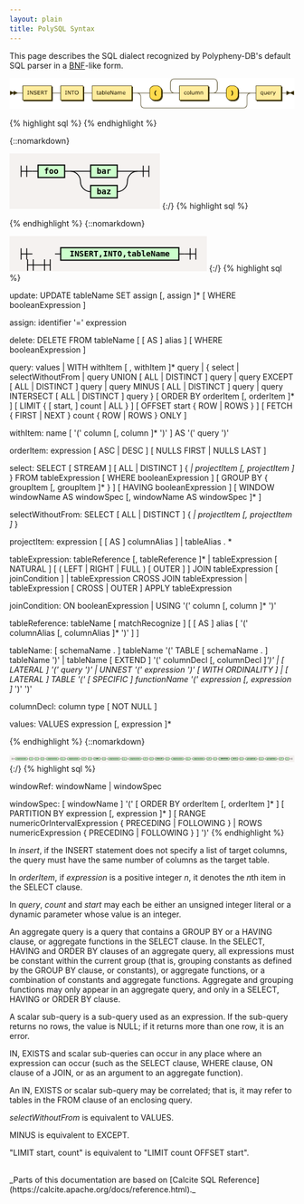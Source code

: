 ```yaml
---
layout: plain
title: PolySQL Syntax
---
```


This page describes the SQL dialect recognized by Polypheny-DB's default SQL parser in a [BNF](https://en.wikipedia.org/wiki/Backus%E2%80%93Naur_Form)-like form.

<!---
{::nomarkdown}

<!DOCTYPE html PUBLIC "-//W3C//DTD XHTML 1.0 Transitional//EN" "http://www.w3.org/TR/xhtml1/DTD/xhtml1-transitional.dtd"><html xmlns="http://www.w3.org/1999/xhtml">
   <head>
      <meta http-equiv="Content-Type" content="application/xhtml+xml; charset=UTF-8" />
      <meta name="generator" content="Railroad Diagram Generator 1.63" />
      <style type="text/css">
    ::-moz-selection
    {
      color: #FFFCF0;
      background: #0F0C00;
    }
    ::selection
    {
      color: #FFFCF0;
      background: #0F0C00;
    }
    .ebnf a, .grammar a
    {
      text-decoration: none;
    }
    .ebnf a:hover, .grammar a:hover
    {
      color: #050400;
      text-decoration: underline;
    }
    .signature
    {
      color: #806600;
      font-size: 11px;
      text-align: right;
    }
    body
    {
      font: normal 12px Verdana, sans-serif;
      color: #0F0C00;
      background: #FFFCF0;
    }
    a:link, a:visited
    {
      color: #0F0C00;
    }
    a:link.signature, a:visited.signature
    {
      color: #806600;
    }
    a.button, #tabs li a
    {
      padding: 0.25em 0.5em;
      border: 1px solid #806600;
      background: #F1E8C6;
      color: #806600;
      text-decoration: none;
      font-weight: bold;
    }
    a.button:hover, #tabs li a:hover
    {
      color: #050400;
      background: #FFF6D1;
      border-color: #050400;
    }
    #tabs
    {
      padding: 3px 10px;
      margin-left: 0;
      margin-top: 58px;
      border-bottom: 1px solid #0F0C00;
    }
    #tabs li
    {
      list-style: none;
      margin-left: 5px;
      display: inline;
    }
    #tabs li a
    {
      border-bottom: 1px solid #0F0C00;
    }
    #tabs li a.active
    {
      color: #0F0C00;
      background: #FFFCF0;
      border-color: #0F0C00;
      border-bottom: 1px solid #FFFCF0;
      outline: none;
    }
    #divs div
    {
      display: none;
      overflow:auto;
    }
    #divs div.active
    {
      display: block;
    }
    #text
    {
      border-color: #806600;
      background: #FFFEFA;
      color: #050400;
    }
    .small
    {
      vertical-align: top;
      text-align: right;
      font-size: 9px;
      font-weight: normal;
      line-height: 120%;
    }
    td.small
    {
      padding-top: 0px;
    }
    .hidden
    {
      visibility: hidden;
    }
    td:hover .hidden
    {
      visibility: visible;
    }
    div.download
    {
      display: none;
      background: #FFFCF0;
      position: absolute;
      right: 34px;
      top: 94px;
      padding: 10px;
      border: 1px dotted #0F0C00;
    }
    #divs div.ebnf, .ebnf code
    {
      display: block;
      padding: 10px;
      background: #FFF6D1;
      width: 992px;
    }
    #divs div.grammar
    {
      display: block;
      padding-left: 16px;
      padding-top: 2px;
      padding-bottom: 2px;
      background: #FFF6D1;
    }
    pre
    {
      margin: 0px;
    }
    .ebnf div
    {
      padding-left: 13ch;
      text-indent: -13ch;
    }
    .ebnf code, .grammar code, textarea, pre
    {
      font:12px SFMono-Regular,Consolas,Liberation Mono,Menlo,Courier,monospace;
    }
    tr.option-line td:first-child
    {
      text-align: right
    }
    tr.option-text td
    {
      padding-bottom: 10px
    }
    table.palette
    {
      border-top: 1px solid #050400;
      border-right: 1px solid #050400;
      margin-bottom: 4px
    }
    td.palette
    {
      border-bottom: 1px solid #050400;
      border-left: 1px solid #050400;
    }
    a.palette
    {
      padding: 2px 3px 2px 10px;
      text-decoration: none;
    }
    .palette
    {
      -webkit-user-select: none;
      -khtml-user-select: none;
      -moz-user-select: none;
      -o-user-select: none;
      -ms-user-select: none;
    }
  </style><svg xmlns="http://www.w3.org/2000/svg">
         <defs>
            <style type="text/css">
    @namespace "http://www.w3.org/2000/svg";
    .line                 {fill: none; stroke: #332900; stroke-width: 1;}
    .bold-line            {stroke: #141000; shape-rendering: crispEdges; stroke-width: 2;}
    .thin-line            {stroke: #1F1800; shape-rendering: crispEdges}
    .filled               {fill: #332900; stroke: none;}
    text.terminal         {font-family: Verdana, Sans-serif;
                            font-size: 12px;
                            fill: #141000;
                            font-weight: bold;
                          }
    text.nonterminal      {font-family: Verdana, Sans-serif;
                            font-size: 12px;
                            fill: #1A1400;
                            font-weight: normal;
                          }
    text.regexp           {font-family: Verdana, Sans-serif;
                            font-size: 12px;
                            fill: #1F1800;
                            font-weight: normal;
                          }
    rect, circle, polygon {fill: #332900; stroke: #332900;}
    rect.terminal         {fill: #FFDB4D; stroke: #332900; stroke-width: 1;}
    rect.nonterminal      {fill: #FFEC9E; stroke: #332900; stroke-width: 1;}
    rect.text             {fill: none; stroke: none;}
    polygon.regexp        {fill: #FFF4C7; stroke: #332900; stroke-width: 1;}
  </style>
         </defs></svg></head>
   <body>
      <xhtml:p xmlns:xhtml="http://www.w3.org/1999/xhtml" style="font-size: 14px; font-weight:bold"><xhtml:a name="insert">insert:</xhtml:a></xhtml:p><svg xmlns="http://www.w3.org/2000/svg" width="633" height="69">
         <defs>
            <style type="text/css">
    @namespace "http://www.w3.org/2000/svg";
    .line                 {fill: none; stroke: #332900; stroke-width: 1;}
    .bold-line            {stroke: #141000; shape-rendering: crispEdges; stroke-width: 2;}
    .thin-line            {stroke: #1F1800; shape-rendering: crispEdges}
    .filled               {fill: #332900; stroke: none;}
    text.terminal         {font-family: Verdana, Sans-serif;
                            font-size: 12px;
                            fill: #141000;
                            font-weight: bold;
                          }
    text.nonterminal      {font-family: Verdana, Sans-serif;
                            font-size: 12px;
                            fill: #1A1400;
                            font-weight: normal;
                          }
    text.regexp           {font-family: Verdana, Sans-serif;
                            font-size: 12px;
                            fill: #1F1800;
                            font-weight: normal;
                          }
    rect, circle, polygon {fill: #332900; stroke: #332900;}
    rect.terminal         {fill: #FFDB4D; stroke: #332900; stroke-width: 1;}
    rect.nonterminal      {fill: #FFEC9E; stroke: #332900; stroke-width: 1;}
    rect.text             {fill: none; stroke: none;}
    polygon.regexp        {fill: #FFF4C7; stroke: #332900; stroke-width: 1;}
  </style>
         </defs>
         <polygon points="9 33 1 29 1 37"/>
         <polygon points="17 33 9 29 9 37"/><a xmlns:xlink="http://www.w3.org/1999/xlink" xlink:href="#INSERT" xlink:title="INSERT">
            <rect x="31" y="19" width="64" height="32"/>
            <rect x="29" y="17" width="64" height="32" class="nonterminal"/>
            <text class="nonterminal" x="39" y="37">INSERT</text></a><a xmlns:xlink="http://www.w3.org/1999/xlink" xlink:href="#INTO" xlink:title="INTO">
            <rect x="115" y="19" width="50" height="32"/>
            <rect x="113" y="17" width="50" height="32" class="nonterminal"/>
            <text class="nonterminal" x="123" y="37">INTO</text></a><a xmlns:xlink="http://www.w3.org/1999/xlink" xlink:href="#tableName" xlink:title="tableName">
            <rect x="185" y="19" width="88" height="32"/>
            <rect x="183" y="17" width="88" height="32" class="nonterminal"/>
            <text class="nonterminal" x="193" y="37">tableName</text></a><rect x="313" y="19" width="26" height="32" rx="10"/>
         <rect x="311" y="17" width="26" height="32" class="terminal" rx="10"/>
         <text class="terminal" x="321" y="37">(</text><a xmlns:xlink="http://www.w3.org/1999/xlink" xlink:href="#column" xlink:title="column">
            <rect x="379" y="19" width="64" height="32"/>
            <rect x="377" y="17" width="64" height="32" class="nonterminal"/>
            <text class="nonterminal" x="387" y="37">column</text></a><rect x="483" y="19" width="26" height="32" rx="10"/>
         <rect x="481" y="17" width="26" height="32" class="terminal" rx="10"/>
         <text class="terminal" x="491" y="37">)</text><a xmlns:xlink="http://www.w3.org/1999/xlink" xlink:href="#query" xlink:title="query">
            <rect x="549" y="19" width="56" height="32"/>
            <rect x="547" y="17" width="56" height="32" class="nonterminal"/>
            <text class="nonterminal" x="557" y="37">query</text></a><svg:path xmlns:svg="http://www.w3.org/2000/svg" class="line" d="m17 33 h2 m0 0 h10 m64 0 h10 m0 0 h10 m50 0 h10 m0 0 h10 m88 0 h10 m20 0 h10 m26 0 h10 m20 0 h10 m64 0 h10 m-104 0 l20 0 m-1 0 q-9 0 -9 -10 l0 -12 q0 -10 10 -10 m84 32 l20 0 m-20 0 q10 0 10 -10 l0 -12 q0 -10 -10 -10 m-84 0 h10 m0 0 h74 m20 32 h10 m26 0 h10 m-236 0 h20 m216 0 h20 m-256 0 q10 0 10 10 m236 0 q0 -10 10 -10 m-246 10 v14 m236 0 v-14 m-236 14 q0 10 10 10 m216 0 q10 0 10 -10 m-226 10 h10 m0 0 h206 m20 -34 h10 m56 0 h10 m3 0 h-3"/>
         <polygon points="623 33 631 29 631 37"/>
         <polygon points="623 33 615 29 615 37"/></svg>
   </body>
</html>

<html>
  <head>
    <script src="jquery.js"></script>
    <script>
    $(function(){
      $("#includedContent").load("SyntaxRd.xhtml");
    });
    </script>
  </head>

  <body>
     <div id="includedContent"></div>
  </body>
</html>

{:/}
--->

![image](../../assets/RD's/insert.png)

{% highlight sql %}
{% endhighlight %}

{::nomarkdown}
<html>
<style>
     svg.railroad-diagram {
       background-color: hsl(30,20%,95%);
     }
     svg.railroad-diagram path {
       stroke-width: 1.5;
       stroke: black;
       fill: rgba(0,0,0,0);
     }
     svg.railroad-diagram text {
       font: bold 14px monospace;
       text-anchor: middle;
       white-space: pre;
     }
     svg.railroad-diagram text.diagram-text {
       font-size: 12px;
     }
     svg.railroad-diagram text.diagram-arrow {
       font-size: 16px;
     }
     svg.railroad-diagram text.label {
       text-anchor: start;
     }
     svg.railroad-diagram text.comment {
       font: italic 12px monospace;
     }
     svg.railroad-diagram g.non-terminal text {
       /*font-style: italic;*/
     }
     svg.railroad-diagram rect {
       stroke-width: 2;
       stroke: black;
       fill: #c5fcef;
     }
     svg.railroad-diagram rect.group-box {
       stroke: gray;
       stroke-dasharray: 10 5;
       fill: none;
     }
     svg.railroad-diagram path.diagram-text {
       stroke-width: 1.5;
       stroke: black;
       fill: white;
       cursor: help;
     }
     svg.railroad-diagram g.diagram-text:hover path.diagram-text {
       fill: #eee;
     }
</style>
<svg class="railroad-diagram" width="266" height="98" viewBox="0 0 266 98">
<g transform="translate(.5 .5)">
<g>
<path d="M20 21v20m10 -20v20m-10 -10h20"></path>
</g>
<path d="M40 31h10"></path>
<g class="terminal ">
<path d="M50 31h0"></path>
<path d="M97 31h0"></path>
<rect x="50" y="20" width="47" height="22"></rect>
<text x="73.5" y="35">foo</text>
</g>
<path d="M97 31h10"></path>
<g>
<path d="M107 31h0"></path>
<path d="M226 31h0"></path>
<path d="M107 31h36"></path>
<g class="terminal ">
<path d="M143 31h0"></path>
<path d="M190 31h0"></path>
<rect x="143" y="20" width="47" height="22"></rect>
<text x="166.5" y="35">bar</text>
</g>
<path d="M190 31h36"></path>
<path d="M107 31a18 18 0 0 1 18 18v0a18 18 0 0 0 18 18"></path>
<g class="terminal ">
<path d="M143 67h0"></path>
<path d="M190 67h0"></path>
<rect x="143" y="56" width="47" height="22"></rect>
<text x="166.5" y="71">baz</text>
</g>
<path d="M190 67a18 18 0 0 0 18 -18v0a18 18 0 0 1 18 -18"></path>
</g>
<path d="M 226 31 h 20 m -10 -10 v 20 m 10 -20 v 20"></path>
</g>
</svg>
</html> 
{:/}
{% highlight sql %}

{% endhighlight %}
{::nomarkdown}
<html>
<style>
     svg.railroad-diagram {
       background-color: hsl(30,20%,95%);
     }
     svg.railroad-diagram path {
       stroke-width: 1.5;
       stroke: black;
       fill: rgba(0,0,0,0);
     }
     svg.railroad-diagram text {
       font: bold 14px monospace;
       text-anchor: middle;
       white-space: pre;
     }
     svg.railroad-diagram text.diagram-text {
       font-size: 12px;
     }
     svg.railroad-diagram text.diagram-arrow {
       font-size: 16px;
     }
     svg.railroad-diagram text.label {
       text-anchor: start;
     }
     svg.railroad-diagram text.comment {
       font: italic 12px monospace;
     }
     svg.railroad-diagram g.non-terminal text {
       /*font-style: italic;*/
     }
     svg.railroad-diagram rect {
       stroke-width: 2;
       stroke: black;
       fill: hsl(120,100%,90%);
     }
     svg.railroad-diagram rect.group-box {
       stroke: gray;
       stroke-dasharray: 10 5;
       fill: none;
     }
     svg.railroad-diagram path.diagram-text {
       stroke-width: 1.5;
       stroke: black;
       fill: white;
       cursor: help;
     }
     svg.railroad-diagram g.diagram-text:hover path.diagram-text {
       fill: #eee;
     }
</style>
<svg class="railroad-diagram" width="349" height="62" viewBox="0 0 349 62">
<g transform="translate(.5 .5)">
<g>
<path d="M20 21v20m10 -20v20m-10 -10h20"></path>
</g>
<svg class="railroad-diagram" width="102" height="100" viewBox="0 0 102 100">
<g transform="translate(.5 .5)">
<g>
<path d="M31 40v20m10 -20v20m-10 -10h20"></path>
</g>
<path d="M 51 50 h 20 m -10 -10 v 20 m 10 -20 v 20"></path>
</g>
</svg>
<path d="M80 31h10"></path>
<g class="non-terminal ">
<path d="M90 31h0"></path>
<path d="M299 31h0"></path>
<rect x="90" y="20" width="209" height="22"></rect>
<text x="194.5" y="35">INSERT,INTO,tableName</text>
</g>
<path d="M299 31h10"></path>
<path d="M 309 31 h 20 m -10 -10 v 20 m 10 -20 v 20"></path>
</g>
</svg>
</html> 
{:/}
{% highlight sql %}

update:
      UPDATE tableName
      SET assign [, assign ]*
      [ WHERE booleanExpression ]

assign:
      identifier '=' expression

delete:
      DELETE FROM tableName [ [ AS ] alias ]
      [ WHERE booleanExpression ]

query:
      values
  |   WITH withItem [ , withItem ]* query
  |   {
          select
      |   selectWithoutFrom
      |   query UNION [ ALL | DISTINCT ] query
      |   query EXCEPT [ ALL | DISTINCT ] query
      |   query MINUS [ ALL | DISTINCT ] query
      |   query INTERSECT [ ALL | DISTINCT ] query
      }
      [ ORDER BY orderItem [, orderItem ]* ]
      [ LIMIT { [ start, ] count | ALL } ]
      [ OFFSET start { ROW | ROWS } ]
      [ FETCH { FIRST | NEXT } count { ROW | ROWS } ONLY ]

withItem:
      name
      [ '(' column [, column ]* ')' ]
      AS '(' query ')'

orderItem:
      expression [ ASC | DESC ] [ NULLS FIRST | NULLS LAST ]

select:
      SELECT [ STREAM ] [ ALL | DISTINCT ]
          { *| projectItem [, projectItem ]* }
      FROM tableExpression
      [ WHERE booleanExpression ]
      [ GROUP BY { groupItem [, groupItem ]* } ]
      [ HAVING booleanExpression ]
      [ WINDOW windowName AS windowSpec [, windowName AS windowSpec ]* ]

selectWithoutFrom:
      SELECT [ ALL | DISTINCT ]
          { *| projectItem [, projectItem ]* }

projectItem:
      expression [ [ AS ] columnAlias ]
  |   tableAlias . *

tableExpression:
      tableReference [, tableReference ]*
  |   tableExpression [ NATURAL ] [ ( LEFT | RIGHT | FULL ) [ OUTER ] ] JOIN tableExpression [ joinCondition ]
  |   tableExpression CROSS JOIN tableExpression
  |   tableExpression [ CROSS | OUTER ] APPLY tableExpression

joinCondition:
      ON booleanExpression
  |   USING '(' column [, column ]* ')'

tableReference:
      tableName
      [ matchRecognize ]
      [ [ AS ] alias [ '(' columnAlias [, columnAlias ]* ')' ] ]

tableName:
      [ schemaName . ] tableName
      '(' TABLE [ schemaName . ] tableName ')'
  |   tableName [ EXTEND ] '(' columnDecl [, columnDecl ]*')'
  |   [ LATERAL ] '(' query ')'
  |   UNNEST '(' expression ')' [ WITH ORDINALITY ]
  |   [ LATERAL ] TABLE '(' [ SPECIFIC ] functionName '(' expression [, expression ]* ')' ')'

columnDecl:
      column type [ NOT NULL ]

values:
      VALUES expression [, expression ]*

<!--- BNF start --->
{% endhighlight %}
{::nomarkdown}
<html>
<style>
     svg.railroad-diagram {
       background-color: hsl(30,20%,95%);
     }
     svg.railroad-diagram path {
       stroke-width: 1.5;
       stroke: black;
       fill: rgba(0,0,0,0);
     }
     svg.railroad-diagram text {
       font: bold 14px monospace;
       text-anchor: middle;
       white-space: pre;
     }
     svg.railroad-diagram text.diagram-text {
       font-size: 12px;
     }
     svg.railroad-diagram text.diagram-arrow {
       font-size: 16px;
     }
     svg.railroad-diagram text.label {
       text-anchor: start;
     }
     svg.railroad-diagram text.comment {
       font: italic 12px monospace;
     }
     svg.railroad-diagram g.non-terminal text {
       /*font-style: italic;*/
     }
     svg.railroad-diagram rect {
       stroke-width: 2;
       stroke: black;
       fill: hsl(120,100%,90%);
     }
     svg.railroad-diagram rect.group-box {
       stroke: gray;
       stroke-dasharray: 10 5;
       fill: none;
     }
     svg.railroad-diagram path.diagram-text {
       stroke-width: 1.5;
       stroke: black;
       fill: white;
       cursor: help;
     }
     svg.railroad-diagram g.diagram-text:hover path.diagram-text {
       fill: #eee;
     }
</style>
<svg class="railroad-diagram" width="2544" height="62" viewBox="0 0 2544 62">
<g transform="translate(.5 .5)">
<g>
<path d="M20 21v20m10 -20v20m-10 -10h20"></path>
</g>
<path d="M40 31h10"></path>
<g>
<path d="M50 31h0"></path>
<path d="M160 31h0"></path>
<g class="terminal ">
<path d="M50 31h0"></path>
<path d="M160 31h0"></path>
<rect x="50" y="20" width="110" height="22" rx="10" ry="10"></rect>
<text x="105" y="35">expression</text>
</g>
</g>
<path d="M160 31h10"></path>
<path d="M170 31h10"></path>
<g>
<path d="M180 31h0"></path>
<path d="M258 31h0"></path>
<g class="non-terminal ">
<path d="M180 31h0"></path>
<path d="M209 31h0"></path>
<rect x="180" y="20" width="29" height="22"></rect>
<text x="194.5" y="35">(</text>
</g>
<path d="M209 31h10"></path>
<path d="M219 31h10"></path>
<g class="non-terminal ">
<path d="M229 31h0"></path>
<path d="M258 31h0"></path>
<rect x="229" y="20" width="29" height="22"></rect>
<text x="243.5" y="35">)</text>
</g>
</g>
<path d="M258 31h10"></path>
<path d="M268 31h10"></path>
<g>
<path d="M278 31h0"></path>
<path d="M732 31h0"></path>
<g class="non-terminal ">
<path d="M278 31h0"></path>
<path d="M307 31h0"></path>
<rect x="278" y="20" width="29" height="22"></rect>
<text x="292.5" y="35">(</text>
</g>
<path d="M307 31h10"></path>
<path d="M317 31h10"></path>
<g class="terminal ">
<path d="M327 31h0"></path>
<path d="M437 31h0"></path>
<rect x="327" y="20" width="110" height="22" rx="10" ry="10"></rect>
<text x="382" y="35">expression</text>
</g>
<path d="M437 31h10"></path>
<path d="M447 31h10"></path>
<g class="non-terminal ">
<path d="M457 31h0"></path>
<path d="M495 31h0"></path>
<rect x="457" y="20" width="38" height="22"></rect>
<text x="476" y="35">&#91;,</text>
</g>
<path d="M495 31h10"></path>
<path d="M505 31h10"></path>
<g class="terminal ">
<path d="M515 31h0"></path>
<path d="M625 31h0"></path>
<rect x="515" y="20" width="110" height="22" rx="10" ry="10"></rect>
<text x="570" y="35">expression</text>
</g>
<path d="M625 31h10"></path>
<path d="M635 31h10"></path>
<g class="non-terminal ">
<path d="M645 31h0"></path>
<path d="M683 31h0"></path>
<rect x="645" y="20" width="38" height="22"></rect>
<text x="664" y="35">&#93;&#42;</text>
</g>
<path d="M683 31h10"></path>
<path d="M693 31h10"></path>
<g class="non-terminal ">
<path d="M703 31h0"></path>
<path d="M732 31h0"></path>
<rect x="703" y="20" width="29" height="22"></rect>
<text x="717.5" y="35">)</text>
</g>
</g>
<path d="M732 31h10"></path>
<path d="M742 31h10"></path>
<g>
<path d="M752 31h0"></path>
<path d="M1282 31h0"></path>
<g class="non-terminal ">
<path d="M752 31h0"></path>
<path d="M808 31h0"></path>
<rect x="752" y="20" width="56" height="22"></rect>
<text x="780" y="35">CUBE</text>
</g>
<path d="M808 31h10"></path>
<path d="M818 31h10"></path>
<g class="non-terminal ">
<path d="M828 31h0"></path>
<path d="M857 31h0"></path>
<rect x="828" y="20" width="29" height="22"></rect>
<text x="842.5" y="35">(</text>
</g>
<path d="M857 31h10"></path>
<path d="M867 31h10"></path>
<g class="terminal ">
<path d="M877 31h0"></path>
<path d="M987 31h0"></path>
<rect x="877" y="20" width="110" height="22" rx="10" ry="10"></rect>
<text x="932" y="35">expression</text>
</g>
<path d="M987 31h10"></path>
<path d="M997 31h10"></path>
<g class="non-terminal ">
<path d="M1007 31h0"></path>
<path d="M1045 31h0"></path>
<rect x="1007" y="20" width="38" height="22"></rect>
<text x="1026" y="35">&#91;,</text>
</g>
<path d="M1045 31h10"></path>
<path d="M1055 31h10"></path>
<g class="terminal ">
<path d="M1065 31h0"></path>
<path d="M1175 31h0"></path>
<rect x="1065" y="20" width="110" height="22" rx="10" ry="10"></rect>
<text x="1120" y="35">expression</text>
</g>
<path d="M1175 31h10"></path>
<path d="M1185 31h10"></path>
<g class="non-terminal ">
<path d="M1195 31h0"></path>
<path d="M1233 31h0"></path>
<rect x="1195" y="20" width="38" height="22"></rect>
<text x="1214" y="35">&#93;&#42;</text>
</g>
<path d="M1233 31h10"></path>
<path d="M1243 31h10"></path>
<g class="non-terminal ">
<path d="M1253 31h0"></path>
<path d="M1282 31h0"></path>
<rect x="1253" y="20" width="29" height="22"></rect>
<text x="1267.5" y="35">)</text>
</g>
</g>
<path d="M1282 31h10"></path>
<path d="M1292 31h10"></path>
<g>
<path d="M1302 31h0"></path>
<path d="M1850 31h0"></path>
<g class="non-terminal ">
<path d="M1302 31h0"></path>
<path d="M1376 31h0"></path>
<rect x="1302" y="20" width="74" height="22"></rect>
<text x="1339" y="35">ROLLUP</text>
</g>
<path d="M1376 31h10"></path>
<path d="M1386 31h10"></path>
<g class="non-terminal ">
<path d="M1396 31h0"></path>
<path d="M1425 31h0"></path>
<rect x="1396" y="20" width="29" height="22"></rect>
<text x="1410.5" y="35">(</text>
</g>
<path d="M1425 31h10"></path>
<path d="M1435 31h10"></path>
<g class="terminal ">
<path d="M1445 31h0"></path>
<path d="M1555 31h0"></path>
<rect x="1445" y="20" width="110" height="22" rx="10" ry="10"></rect>
<text x="1500" y="35">expression</text>
</g>
<path d="M1555 31h10"></path>
<path d="M1565 31h10"></path>
<g class="non-terminal ">
<path d="M1575 31h0"></path>
<path d="M1613 31h0"></path>
<rect x="1575" y="20" width="38" height="22"></rect>
<text x="1594" y="35">&#91;,</text>
</g>
<path d="M1613 31h10"></path>
<path d="M1623 31h10"></path>
<g class="terminal ">
<path d="M1633 31h0"></path>
<path d="M1743 31h0"></path>
<rect x="1633" y="20" width="110" height="22" rx="10" ry="10"></rect>
<text x="1688" y="35">expression</text>
</g>
<path d="M1743 31h10"></path>
<path d="M1753 31h10"></path>
<g class="non-terminal ">
<path d="M1763 31h0"></path>
<path d="M1801 31h0"></path>
<rect x="1763" y="20" width="38" height="22"></rect>
<text x="1782" y="35">&#93;&#42;</text>
</g>
<path d="M1801 31h10"></path>
<path d="M1811 31h10"></path>
<g class="non-terminal ">
<path d="M1821 31h0"></path>
<path d="M1850 31h0"></path>
<rect x="1821" y="20" width="29" height="22"></rect>
<text x="1835.5" y="35">)</text>
</g>
</g>
<path d="M1850 31h10"></path>
<path d="M1860 31h10"></path>
<g>
<path d="M1870 31h0"></path>
<path d="M2494 31h0"></path>
<g class="non-terminal ">
<path d="M1870 31h0"></path>
<path d="M1962 31h0"></path>
<rect x="1870" y="20" width="92" height="22"></rect>
<text x="1916" y="35">GROUPING</text>
</g>
<path d="M1962 31h10"></path>
<path d="M1972 31h10"></path>
<g class="non-terminal ">
<path d="M1982 31h0"></path>
<path d="M2038 31h0"></path>
<rect x="1982" y="20" width="56" height="22"></rect>
<text x="2010" y="35">SETS</text>
</g>
<path d="M2038 31h10"></path>
<path d="M2048 31h10"></path>
<g class="non-terminal ">
<path d="M2058 31h0"></path>
<path d="M2087 31h0"></path>
<rect x="2058" y="20" width="29" height="22"></rect>
<text x="2072.5" y="35">(</text>
</g>
<path d="M2087 31h10"></path>
<path d="M2097 31h10"></path>
<g class="terminal ">
<path d="M2107 31h0"></path>
<path d="M2208 31h0"></path>
<rect x="2107" y="20" width="101" height="22" rx="10" ry="10"></rect>
<text x="2157.5" y="35">groupItem</text>
</g>
<path d="M2208 31h10"></path>
<path d="M2218 31h10"></path>
<g class="non-terminal ">
<path d="M2228 31h0"></path>
<path d="M2266 31h0"></path>
<rect x="2228" y="20" width="38" height="22"></rect>
<text x="2247" y="35">&#91;,</text>
</g>
<path d="M2266 31h10"></path>
<path d="M2276 31h10"></path>
<g class="terminal ">
<path d="M2286 31h0"></path>
<path d="M2387 31h0"></path>
<rect x="2286" y="20" width="101" height="22" rx="10" ry="10"></rect>
<text x="2336.5" y="35">groupItem</text>
</g>
<path d="M2387 31h10"></path>
<path d="M2397 31h10"></path>
<g class="non-terminal ">
<path d="M2407 31h0"></path>
<path d="M2445 31h0"></path>
<rect x="2407" y="20" width="38" height="22"></rect>
<text x="2426" y="35">&#93;&#42;</text>
</g>
<path d="M2445 31h10"></path>
<path d="M2455 31h10"></path>
<g class="non-terminal ">
<path d="M2465 31h0"></path>
<path d="M2494 31h0"></path>
<rect x="2465" y="20" width="29" height="22"></rect>
<text x="2479.5" y="35">)</text>
</g>
</g>
<path d="M2494 31h10"></path>
<path d="M 2504 31 h 20 m -10 -10 v 20 m 10 -20 v 20"></path>
</g>
</svg>
</html> 
{:/}
{% highlight sql %}
<!--- BNF end --->

windowRef:
      windowName
  |   windowSpec

windowSpec:
      [ windowName ]
      '('
      [ ORDER BY orderItem [, orderItem ]* ]
      [ PARTITION BY expression [, expression ]* ]
      [
          RANGE numericOrIntervalExpression { PRECEDING | FOLLOWING }
      |   ROWS numericExpression { PRECEDING | FOLLOWING }
      ]
      ')'
{% endhighlight %}

In *insert*, if the INSERT statement does not specify a list of target columns, the query must have the same number of columns as the target table.

In *orderItem*, if *expression* is a positive integer *n*, it denotes the <em>n</em>th item in the SELECT clause.

In *query*, *count* and *start* may each be either an unsigned integer literal or a dynamic parameter whose value is an integer.

An aggregate query is a query that contains a GROUP BY or a HAVING clause, or aggregate functions in the SELECT clause. In the SELECT, HAVING and ORDER BY clauses of an aggregate query, all expressions must be constant within the current group (that is, grouping constants as defined by the GROUP BY clause, or constants), or aggregate functions, or a combination of constants and aggregate functions. Aggregate and grouping functions may only appear in an aggregate query, and only in a SELECT, HAVING or ORDER BY clause.

A scalar sub-query is a sub-query used as an expression. If the sub-query returns no rows, the value is NULL; if it returns more than one row, it is an error.

IN, EXISTS and scalar sub-queries can occur in any place where an expression can occur (such as the SELECT clause, WHERE clause, ON clause of a JOIN, or as an argument to an aggregate function).

An IN, EXISTS or scalar sub-query may be correlated; that is, it may refer to tables in the FROM clause of an enclosing query.

*selectWithoutFrom* is equivalent to VALUES.

MINUS is equivalent to EXCEPT.

"LIMIT start, count" is equivalent to "LIMIT count OFFSET start".

<br>
_Parts of this documentation are based on [Calcite SQL Reference](https://calcite.apache.org/docs/reference.html)._
